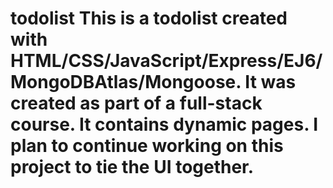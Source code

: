 # todolist This is a todolist created with HTML/CSS/JavaScript/Express/EJ6/MongoDBAtlas/Mongoose.  It was created as part of a full-stack course. It contains dynamic pages.  I plan to continue working on this project to tie the UI together.
